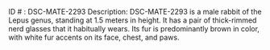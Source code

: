 ID # : DSC-MATE-2293
Description: DSC-MATE-2293 is a male rabbit of the Lepus genus, standing at 1.5 meters in height. It has a pair of thick-rimmed nerd glasses that it habitually wears. Its fur is predominantly brown in color, with white fur accents on its face, chest, and paws.